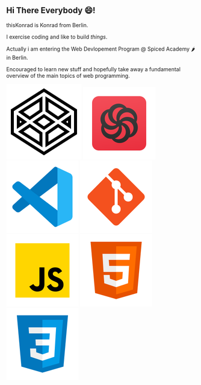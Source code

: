 ## Hi There Everybody 😄!

thisKonrad is Konrad from Berlin.

I exercise coding and like to build *things*.

Actually i am entering the 
Web Devlopement Program 
@ Spiced Academy 🌶️ in Berlin.

Encouraged to learn new stuff 
and hopefully take away a
fundamental overview of the
main topics of web programming.



[<img src="./icons8-codepen.svg">](https://codepen.io/Konrad-Wittich)  [<img src="icons8-codewars.svg">](https://www.codewars.com/users/thisKonrad)
![icon-vs-code](./icons8-vs-code.svg)  ![icon-git](./icons8-git.svg)  ![jS-icon](./icons8-002javascript.svg)  	![jS-icon](./icons8-002html.svg) 	![jS-icon](./icons8-002css.svg)


